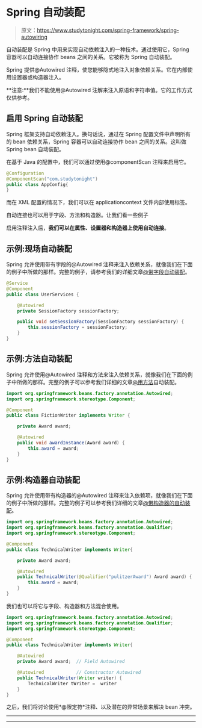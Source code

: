 # Spring 自动装配

> 原文：<https://www.studytonight.com/spring-framework/spring-autowiring>

自动装配是 Spring 中用来实现自动依赖注入的一种技术。通过使用它，Spring 容器可以自动连接协作 beans 之间的关系。它被称为 Spring 自动装配。

Spring 提供@Autowired 注释，使您能够隐式地注入对象依赖关系。它在内部使用设置器或构造器注入。

**注意:**我们不能使用@Autowired 注解来注入原语和字符串值。它的工作方式仅供参考。

## 启用 Spring 自动装配

Spring 框架支持自动依赖注入。换句话说，通过在 Spring 配置文件中声明所有的 bean 依赖关系，Spring 容器可以自动连接协作 bean 之间的关系。这叫做 Spring bean 自动装配。

在基于 Java 的配置中，我们可以通过使用@componentScan 注释来启用它。

```java
@Configuration
@ComponentScan("com.studytonight")
public class AppConfig{
}
```

而在 XML 配置的情况下，我们可以在 applicationcontext 文件内部使用<annotation-config>标签。</annotation-config>

自动连接也可以用于字段、方法和构造器。让我们看一些例子

启用注释注入后，**我们可以在属性、设置器和构造器上使用自动连接**。

## 示例:现场自动装配

Spring 允许使用带有字段的@Autowired 注释来注入依赖关系，就像我们在下面的例子中所做的那样。完整的例子，请参考我们的详细文章[@带字段自动装配](https://www.studytonight.com/spring-framework/spring-field-injection)。

```java
@Service
@Component
public class UserServices {	 

	@Autowired
	private SessionFactory sessionFactory;

	public void setSessionFactory(SessionFactory sessionFactory) {
        this.sessionFactory = sessionFactory;
    }
}
```

## 示例:方法自动装配

Spring 允许使用@Autowired 注释和方法来注入依赖关系，就像我们在下面的例子中所做的那样。完整的例子可以参考我们详细的文章[@用方法](https://www.studytonight.com/spring-framework/spring-method-injection)自动装配。

```java
import org.springframework.beans.factory.annotation.Autowired;
import org.springframework.stereotype.Component;

@Component
public class FictionWriter implements Writer {

	private Award award;

	@Autowired
	public void awardInstance(Award award) {
		this.award = award;
	}
}
```

## 示例:构造器自动装配

Spring 允许使用带有构造器的@Autowired 注释来注入依赖项，就像我们在下面的例子中所做的那样。完整的例子可以参考我们详细的文章[@带构造器的自动装配](https://www.studytonight.com/spring-framework/spring-qualifier-with-constructors)。

```java
import org.springframework.beans.factory.annotation.Autowired;
import org.springframework.beans.factory.annotation.Qualifier;
import org.springframework.stereotype.Component;

@Component
public class TechnicalWriter implements Writer{

	private Award award;

	@Autowired
	public TechnicalWriter(@Qualifier("pulitzerAward") Award award) {
		this.award = award;
	}
}
```

我们也可以将它与字段、构造器和方法混合使用。

```java
import org.springframework.beans.factory.annotation.Autowired;
import org.springframework.beans.factory.annotation.Qualifier;
import org.springframework.stereotype.Component;

@Component
public class TechnicalWriter implements Writer{

	@Autowired
	private Award award;  // Field Autowired

	@Autowired            // Constructor Autowired
	public TechnicalWriter(Writer writer) {
		TechnicalWriter tWriter =  writer
	}
}
```

之后，我们将讨论使用*@限定符*注释、以及潜在的异常场景来解决 bean 冲突。

* * *

* * *